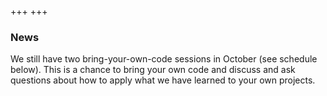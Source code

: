 +++
+++

### News

We still have two bring-your-own-code sessions in October (see schedule below).
This is a chance to bring your own code and discuss and ask questions about how
to apply what we have learned to your own projects.
